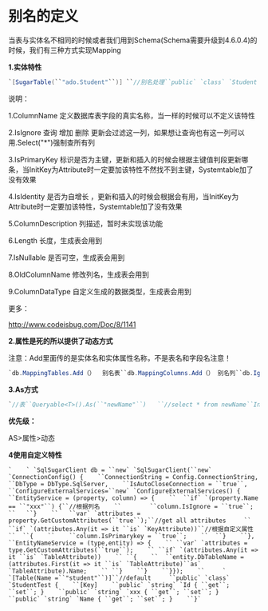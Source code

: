 # 别名的定义

当表与实体名不相同的时候或者我们用到Schema(Schema需要升级到4.6.0.4)的时候，我们有三种方式实现Mapping



**1.实体特性**

```cs
`[SugarTable(``"ado.Student"``)] ``//别名处理``public` `class` `Student {` `[SugarColumn(IsIgnore=``true``)]``public` `string` `xxx{``get``;``set``;} ``//这列在ORM会过滤掉` `[SugarColumn(ColumnName=``"name"``)]``public` `string` `xxx{``get``;``set``;} ``//这列在ORM会当成 name处理``}`
```

说明：

1.ColumnName 定义数据库表字段的真实名称，当一样的时候可以不定义该特性

2.IsIgnore   查询 增加 删除 更新会过滤这一列，如果想让查询也有这一列可以用.Select("*")强制查所有列

3.IsPrimaryKey 标识是否为主键，更新和插入的时候会根据主键值判段更新哪条，当InitKey为Attribute时一定要加该特性不然找不到主键，Systemtable加了没有效果

4.IsIdentity 是否为自增长  ，更新和插入的时候会根据会有用，当InitKey为Attribute时一定要加该特性，Systemtable加了没有效果

5.ColumnDescription 列描述，暂时未实现该功能

6.Length 长度，生成表会用到

7.IsNullable 是否可空，生成表会用到

8.OldColumnName 修改列名，生成表会用到

9.ColumnDataType 自定义生成的数据类型，生成表会用到



更多：

http://www.codeisbug.com/Doc/8/1141









**2.属性是死的所以提供了动态方式**

注意：Add里面传的是实体名和实体属性名称，不是表名和字段名注意！

```cs
`db.MappingTables.Add（）  别名表``db.MappingColumns.Add（） 别名列``db.IgnoreColumns.Add（） 过滤列`
```





**3.As方式**

```cs
`//表``Queryable<T>().As(``"newName"``)   ``//select * from newName``Insertable``Updateable``Deleteable` `//列``.Where(it=>SqlFunc.MappingColumn(it.OldName,``"NewName"``) == ``"jack"``)`
```



**优先级：**

AS>属性>动态





**4使用自定义特性**

```
`    ` `SqlSugarClient db = ``new` `SqlSugarClient(``new` `ConnectionConfig() {    ``ConnectionString = Config.ConnectionString,    ``DbType = DbType.SqlServer,    ``IsAutoCloseConnection = ``true``,    ``ConfigureExternalServices=``new` `ConfigureExternalServices() {    ``EntityService = (property, column) => {    ``  ``if` `(property.Name == ``"xxx"``) {``//根据列名    ``        ``column.IsIgnore = ``true``;    ``   ``}    ``   ``var` `attributes = property.GetCustomAttributes(``true``);``//get all attributes     `` ``if` `(attributes.Any(it => it ``is` `KeyAttribute))``//根据自定义属性    ``  ``{    ``    ``column.IsPrimarykey = ``true``;    ``  ``}    ``},    ``EntityNameService = (type,entity) => {    `` ``var` `attributes = type.GetCustomAttributes(``true``);    `` ``if` `(attributes.Any(it => it ``is` `TableAttribute))    `` ``{    ``  ``entity.DbTableName = (attributes.First(it => it ``is` `TableAttribute)``as` `TableAttribute).Name;    `` ``}    ``}    ``}});    ``     ` `[Table(Name =``"student"``)]``//default     ``public` `class` `StudentTest {    ``[Key]    ``public` `string` `Id { ``get``; ``set``; }    ``public` `string` `xxx { ``get``; ``set``; }    ``public` `string` `Name { ``get``; ``set``; }    ``}`
```




  
